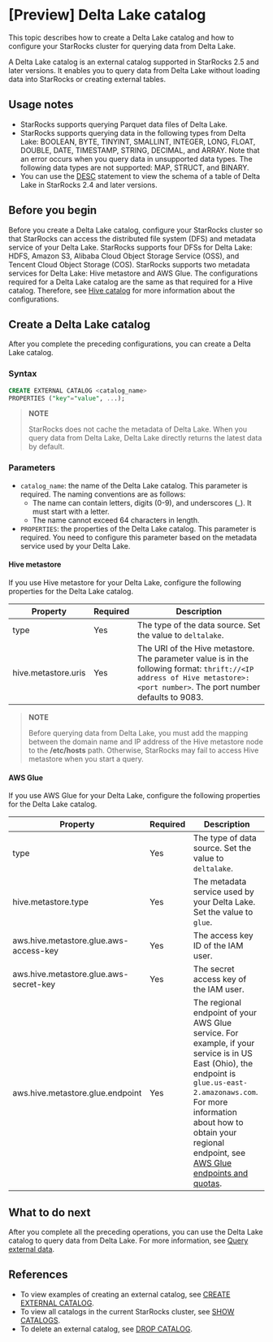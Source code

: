 # [Preview] Delta Lake catalog

This topic describes how to create a Delta Lake catalog and how to configure your StarRocks cluster for querying data from Delta Lake.

A Delta Lake catalog is an external catalog supported in StarRocks 2.5 and later versions. It enables you to query data from Delta Lake without loading data into StarRocks or creating external tables.

## Usage notes

- StarRocks supports querying Parquet data files of Delta Lake.
- StarRocks supports querying data in the following types from Delta Lake: BOOLEAN, BYTE, TINYINT, SMALLINT, INTEGER, LONG, FLOAT, DOUBLE, DATE, TIMESTAMP, STRING, DECIMAL, and ARRAY. Note that an error occurs when you query data in unsupported data types. The following data types are not supported: MAP, STRUCT, and BINARY.
- You can use the [DESC](../../sql-reference/sql-statements/Utility/DESCRIBE.md) statement to view the schema of a table of Delta Lake in StarRocks 2.4 and later versions.

## Before you begin

Before you create a Delta Lake catalog, configure your StarRocks cluster so that StarRocks can access the distributed file system (DFS) and metadata service of your Delta Lake. StarRocks supports four DFSs for Delta Lake: HDFS, Amazon S3, Alibaba Cloud Object Storage Service (OSS), and Tencent Cloud Object Storage (COS). StarRocks supports two metadata services for Delta Lake: Hive metastore and AWS Glue. The configurations required for a Delta Lake catalog are the same as that required for a Hive catalog. Therefore, see [Hive catalog](../catalog/hive_catalog.md#before-you-begin) for more information about the configurations.

## Create a Delta Lake catalog

After you complete the preceding configurations, you can create a Delta Lake catalog.

### Syntax

```SQL
CREATE EXTERNAL CATALOG <catalog_name> 
PROPERTIES ("key"="value", ...);
```

> **NOTE**
>
> StarRocks does not cache the metadata of Delta Lake. When you query data from Delta Lake, Delta Lake directly returns the latest data by default.

### Parameters

- `catalog_name`: the name of the Delta Lake catalog. This parameter is required. The naming conventions are as follows:
  - The name can contain letters, digits (0-9), and underscores (_). It must start with a letter.
  - The name cannot exceed 64 characters in length.
- `PROPERTIES`: the properties of the Delta Lake catalog. This parameter is required. You need to configure this parameter based on the metadata service used by your Delta Lake.

#### Hive metastore

If you use Hive metastore for your Delta Lake, configure the following properties for the Delta Lake catalog.

| **Property**        | **Required** | **Description**                                              |
| ------------------- | ------------ | ------------------------------------------------------------ |
| type                | Yes          | The type of the data source. Set the value to `deltalake`.   |
| hive.metastore.uris | Yes          | The URI of the Hive metastore. The parameter value is in the following format: `thrift://<IP address of Hive metastore>:<port number>`. The port number defaults to 9083. |

> **NOTE**
>
> Before querying data from Delta Lake, you must add the mapping between the domain name and IP address of the Hive metastore node to the **/etc/hosts** path. Otherwise, StarRocks may fail to access Hive metastore when you start a query.

#### AWS Glue

If you use AWS Glue for your Delta Lake, configure the following properties for the Delta Lake catalog.

| **Property**                           | **Required** | **Description**                                              |
| -------------------------------------- | ------------ | ------------------------------------------------------------ |
| type                                   | Yes          | The type of data source. Set the value to `deltalake`.   |
| hive.metastore.type                    | Yes          | The metadata service used by your Delta Lake. Set the value to `glue`. |
| aws.hive.metastore.glue.aws-access-key | Yes          | The access key ID of the IAM user.                           |
| aws.hive.metastore.glue.aws-secret-key | Yes          | The secret access key of the IAM user.                       |
| aws.hive.metastore.glue.endpoint       | Yes          | The regional endpoint of your AWS Glue service. For example, if your service is in US East (Ohio), the endpoint is `glue.us-east-2.amazonaws.com`. For more information about how to obtain your regional endpoint, see [AWS Glue endpoints and quotas](https://docs.aws.amazon.com/general/latest/gr/glue.html). |

## What to do next

After you complete all the preceding operations, you can use the Delta Lake catalog to query data from Delta Lake. For more information, see [Query external data](../catalog/query_external_data.md).

## References

- To view examples of creating an external catalog, see [CREATE EXTERNAL CATALOG](../../sql-reference/sql-statements/data-definition/CREATE%20EXTERNAL%20CATALOG.md).
- To view all catalogs in the current StarRocks cluster, see [SHOW CATALOGS](../../sql-reference/sql-statements/data-manipulation/SHOW%20CATALOGS.md).
- To delete an external catalog, see [DROP CATALOG](../../sql-reference/sql-statements/data-definition/DROP%20CATALOG.md).

